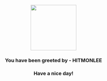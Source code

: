 <p align="center">
            <img src="https://raw.githubusercontent.com/PokeAPI/sprites/master/sprites/pokemon/106.png" width="150" height="150">
          </p>
          <h3 align="center">You have been greeted by - <b>HITMONLEE</b></h3>
          <h3 align="center">Have a nice day!</h3>
